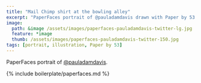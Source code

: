 ```yaml
---
title: "Mail Chimp shirt at the bowling alley"
excerpt: "PaperFaces portrait of @pauladamdavis drawn with Paper by 53 on an iPad."
image: 
  path: &image /assets/images/paperfaces-pauladamdavis-twitter-lg.jpg 
  feature: *image
  thumb: /assets/images/paperfaces-pauladamdavis-twitter-150.jpg
tags: [portrait, illustration, Paper by 53]
---
```


PaperFaces portrait of [@pauladamdavis](http://twitter.com/pauladamdavis).

{% include boilerplate/paperfaces.md %}